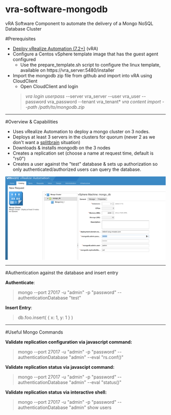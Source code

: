 # vra-software-mongodb
vRA Software Component to automate the delivery of a Mongo NoSQL Database Cluster

#Prerequisites

 - [Deploy vRealize Automation (7.2+)](https://my.vmware.com/group/vmware/details?downloadGroup=VRA-720&productId=624) (vRA)
 - Configure a Centos vSphere template image that has the guest agent configured
	 - Use the prepare_template.sh script to configure the linux template, available on https://vra_server:5480/installer
 - Import the mongodb zip file from github and import into vRA using CloudClient
	 - Open CloudClient and login
	 >*vra login userpass* --server vra_server --user vra_user --password vra_password --tenant vra_tenant*
	 *vra content import --path /path/to/mongodb.zip*


----------


#Overview & Capabilities

 - Uses vRealize Automation to deploy a mongo cluster on 3 nodes.
 - Deploys at least 3 servers in the clusters for quorum (never 2 as we don't want a [splitbrain](https://en.wikipedia.org/wiki/Split-brain_%28computing%29) situation)
 - Downloads & installs mongodb on the 3 nodes
 - Creates a replication set (choose a name at request time, default is "rs0")
 - Creates a user against the "test" database & sets up authorization so only authenticated/authorized users can query the database.

![Screenshot](https://github.com/clearascloud/vra-software-mongodb/blob/master/images/MongoDb-Screenshot.png)


----------


#Authentication against the database and insert entry

**Authenticate**:
>mongo --port 27017 -u "admin" -p "password" --authenticationDatabase "test"

**Insert Entry**:
>db.foo.insert( { x: 1, y: 1 } )


----------


#Useful Mongo Commands

**Validate replication configuration via javascript command:**
>mongo --port 27017 -u "admin" -p "password" --authenticationDatabase "admin" --eval "rs.conf()"

**Validate replication status via javascipt command:**
>mongo --port 27017 -u "admin" -p "password" --authenticationDatabase "admin" --eval "status()"

**Validate replication status via interactive shell:**
>mongo --port 27017 -u "admin" -p "password" --authenticationDatabase "admin"
> show users
